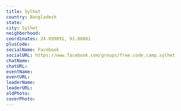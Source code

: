 ```yaml
---
title: Sylhet
country: Bangladesh
state: 
city: Sylhet
neighborhood: 
coordinates: 24.899091, 91.86881
plusCode:
socialName: Facebook
socialURL: https://www.facebook.com/groups/free.code.camp.sylhet
chatName:
chatURL:
eventName:
eventURL:
leaderName:
leaderURL:
oldPhoto: 
coverPhoto:
---
```

